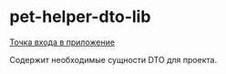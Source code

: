 # pet-helper-dto-lib

[Точка входа в приложение](https://github.com/vitmvit/pet-helper-api-gateway-service)

Содержит необходимые сущности DTO для проекта.